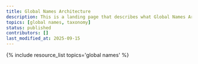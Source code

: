 ```yaml
---
title: Global Names Architecture
description: This is a landing page that describes what Global Names Architecture is and why it is important in the context of paleo data. You can dive deeper via the links to related resources aggregated here.
topics: [global names, taxonomy]
status: published
contributors: []
last_modified_at: 2025-09-15
---
```


{% include resource_list topics='global names' %}
